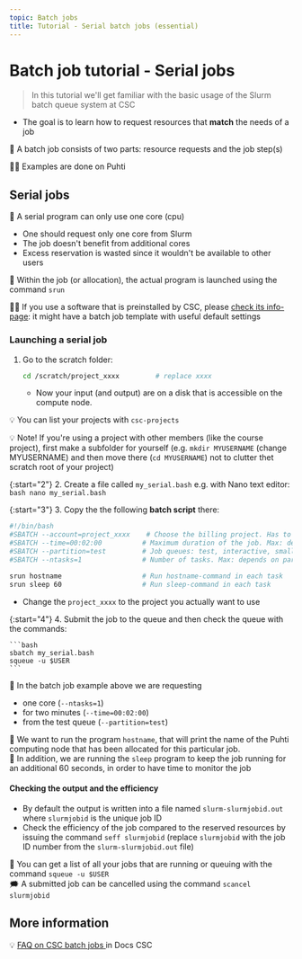 ```yaml
---
topic: Batch jobs
title: Tutorial - Serial batch jobs (essential)
---
```


# Batch job tutorial - Serial jobs

> In this tutorial we'll get familiar with the basic usage of the Slurm batch queue system at CSC
- The goal is to learn how to request resources that **match** the needs of a job  

💬 A batch job consists of two parts: resource requests and the job step(s)

☝🏻 Examples are done on Puhti 

## Serial jobs

💬 A serial program can only use one core (cpu)
   - One should request only one core from Slurm
   - The job doesn't benefit from additional cores
   - Excess reservation is wasted since it wouldn't be available to other users

💬 Within the job (or allocation), the actual program is launched using the command `srun` 

☝🏻 If you use a software that is preinstalled by CSC, please [check its info-page](https://docs.csc.fi/apps/): it might have a batch job template with useful default settings

### Launching a serial job

1. Go to the scratch folder:
    ```bash
    cd /scratch/project_xxxx         # replace xxxx
    ```
    - Now your input (and output) are on a disk that is accessible on the compute node.
    
💡 You can list your projects with `csc-projects`

💡 Note! If you're using a project with other members (like the course project), first make a subfolder for yourself (e.g. `mkdir MYUSERNAME` (change MYUSERNAME) and then move there (`cd MYUSERNAME`) not to clutter thet scratch root of your project) 

{:start="2"}
2. Create a file called `my_serial.bash` e.g. with Nano text editor:
    ```bash
    nano my_serial.bash
    ```

{:start="3"}
3. Copy the the following **batch script** there: 

   ```bash
   #!/bin/bash
   #SBATCH --account=project_xxxx    # Choose the billing project. Has to be defined!
   #SBATCH --time=00:02:00          # Maximum duration of the job. Max: depends of the partition. 
   #SBATCH --partition=test         # Job queues: test, interactive, small, large, longrun, hugemem, hugemem_longrun
   #SBATCH --ntasks=1               # Number of tasks. Max: depends on partition.

   srun hostname                    # Run hostname-command in each task
   srun sleep 60                    # Run sleep-command in each task
   ```
   
   - Change the `project_xxxx` to the project you actually want to use

{:start="4"}
4. Submit the job to the queue and then check the queue with the commands:

    ```bash
    sbatch my_serial.bash
    squeue -u $USER
    ``` 

💬 In the batch job example above we are requesting 
- one core (`--ntasks=1`) 
- for two minutes (`--time=00:02:00`) 
- from the test queue (`--partition=test`)  

💬 We want to run the program `hostname`, that will print the name of the Puhti computing node that has been allocated for this particular job.  
💬 In addition, we are running the `sleep` program to keep the job running for an additional 60 seconds, in order to have time to monitor the job  

#### Checking the output and the efficiency
- By default the output is written into a file named `slurm-slurmjobid.out` where `slurmjobid` is the unique job ID
- Check the efficiency of the job compared to the reserved resources by issuing the command `seff slurmjobid` (replace `slurmjobid` with the job ID number from the `slurm-slurmjobid.out` file) 

💭 You can get a list of all your jobs that are running or queuing with the command `squeue -u $USER`  
🗯 A submitted job can be cancelled using the command `scancel slurmjobid` 

## More information
💡 [FAQ on CSC batch jobs ](https://docs.csc.fi/support/faq/#batch-jobs) in Docs CSC
